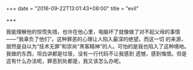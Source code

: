 +++
date = "2016-09-22T13:01:43+08:00"
title = "evil"

+++

我能理解他的惊慌失措，也许在他心里，电脑坏了就像做了对不起父母的事情——“我辜负了他们”。这种罪恶的心理让人陷入最深的绝望。而这一切
的来源，居然是自以为“技术无罪”和崇尚“黑客精神”的人。可怕的是我也陷入了这种境地。我做的东西，坦白讲都是垃圾，没有一行代码不让我感到
遗憾，感到悔恨。但是这有什么办法呢，罪恶到处都是，我又该怎么办呢。
